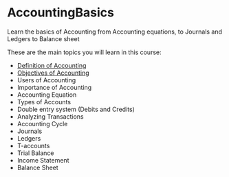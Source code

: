 # AccountingBasics
Learn the basics of Accounting from Accounting equations, to Journals and Ledgers to Balance sheet

These are the main topics you will learn in this course:
- [Definition of Accounting](https://github.com/Isxaaqacademy/AccountingBasics/blob/Module-1-Introduction-To-Accounting/1.1%20Definition%20of%20Accounting.md)
- [Objectives of Accounting](https://github.com/Isxaaqacademy/AccountingBasics/blob/Module-1-Introduction-To-Accounting/1.2%20Objectives%20of%20Accounting.md)
- Users of Accounting
- Importance of Accounting
- Accounting Equation
- Types of Accounts
- Double entry system (Debits and Credits)
- Analyzing Transactions
- Accounting Cycle
- Journals
- Ledgers
- T-accounts
- Trial Balance
- Income Statement
- Balance Sheet
